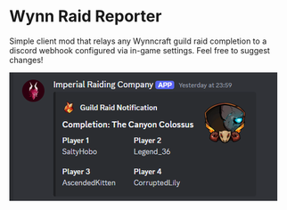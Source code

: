 # Wynn Raid Reporter
Simple client mod that relays any Wynncraft guild raid completion to a discord webhook configured via in-game settings.
Feel free to suggest changes!

![img.png](src/main/resources/assets/imp/imgs/discord_sample.png)